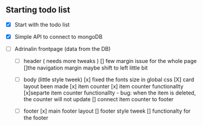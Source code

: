 ## Starting todo list

- [x] Start with the todo list
- [x] Simple API to connect to mongoDB
- [ ] Adrinalin frontpage (data from the DB)

  - [ ] header ( needs more tweaks )
        [] few margin issue for the whole page
        []the navigation margin maybe shift to left little bit

  - [ ] body (little style tweek)
        [x] fixed the fonts size in global css
        [X] card layout been made
        [x] item counter
        [x] item counter functionallty
        [x]separte item counter functionallty
            - bug: when the item is deleted, the counter will not update
        [] connect item counter to footer
  - [ ] footer
        [x] main footer layout
        [] footer style tweek
        [] functionalty for the footer
